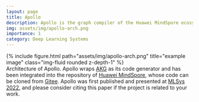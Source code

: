 ```yaml
---
layout: page
title: Apollo
description: Apollo is the graph compiler of the Huawei MindSpore ecosystem. Its primary objective is to merge the nodes of a computational graph of a neural network.
img: assets/img/apollo-arch.png
importance: 1
category: Deep Learning Systems
---
```

<div class="row">
    <div class="col-sm mt-3 mt-md-0">
        {% include figure.html path="assets/img/apollo-arch.png" title="example image" class="img-fluid rounded z-depth-1" %}
    </div>
</div>
<div class="caption">
    Architecture of Apollo. Apollo wraps <a href='akg'>AKG</a> as its code generator and has been integrated into the repository of <a href='https://www.mindspore.cn/install/en'>Huawei MindSpore</a>, whose code can be cloned from <a href='https://gitee.com/mindspore/mindspore.git'>Gitee</a>. Apollo was first published and presented at <a href='../assets/pdf/mlsys2022-paper.pdf'>MLSys 2022</a>, and please consider citing this paper if the project is related to your work.
</div>